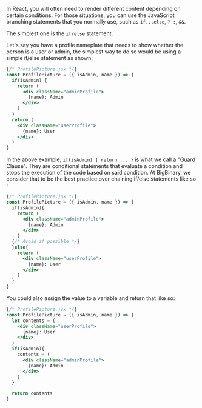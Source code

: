 In React, you will often need to render different content depending on certain conditions. For those situations, you can use the JavaScript branching statements that you normally use, such as `if...else`, `? :`, `&&`.

The simplest one is the `if/else` statement.

Let's say you have a profile nameplate that needs to show whether the person is a user or admin, the simplest way to do so would be using a simple if/else statement as shown:

```jsx
{/* ProfilePicture.jsx */}
const ProfilePicture = ({ isAdmin, name }) => {
  if(isAdmin) {
    return (
      <div className="adminProfile">
        {name}: Admin
      </div>
    )
  }
  return (
    <div className="userProfile">
      {name}: User
    </div>
  )
}
```

In the above example, `if(isAdmin) { return ... }` is what we call a "Guard Clause". They are conditional statements that evaluate a condition and stops the execution of the code based on said condition. At BigBinary, we consider that to be the best practice over chaining if/else statements like so :

```jsx
{/* ProfilePicture.jsx */}
const ProfilePicture = ({ isAdmin, name }) => {
  if(isAdmin){
    return (
      <div className="adminProfile">
        {name}: Admin
      </div>
    )
  {/* Avoid if possible */}
  }else{
    return (
      <div className="userProfile">
        {name}: User
      </div>
    )
  }
}
```

You could also assign the value to a variable and return that like so:

```jsx
{/* ProfilePicture.jsx */}
const ProfilePicture = ({ isAdmin, name }) => {
  let contents = (
    <div className="userProfile">
      {name}: User
    </div>
  )
  if(isAdmin){
    contents = (
      <div className="adminProfile">
        {name}: Admin
      </div>
    )
  }

  return contents
}
```
